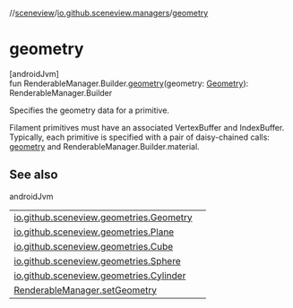 //[sceneview](../../index.md)/[io.github.sceneview.managers](index.md)/[geometry](geometry.md)

# geometry

[androidJvm]\
fun RenderableManager.Builder.[geometry](geometry.md)(geometry: [Geometry](../io.github.sceneview.geometries/-geometry/index.md)): RenderableManager.Builder

Specifies the geometry data for a primitive.

Filament primitives must have an associated VertexBuffer and IndexBuffer. Typically, each primitive is specified with a pair of daisy-chained calls: [geometry](geometry.md) and RenderableManager.Builder.material.

## See also

androidJvm

| | |
|---|---|
| [io.github.sceneview.geometries.Geometry](../io.github.sceneview.geometries/-geometry/index.md) |  |
| [io.github.sceneview.geometries.Plane](../io.github.sceneview.geometries/-plane/index.md) |  |
| [io.github.sceneview.geometries.Cube](../io.github.sceneview.geometries/-cube/index.md) |  |
| [io.github.sceneview.geometries.Sphere](../io.github.sceneview.geometries/-sphere/index.md) |  |
| [io.github.sceneview.geometries.Cylinder](../io.github.sceneview.geometries/-cylinder/index.md) |  |
| [RenderableManager.setGeometry](set-geometry.md) |  |
